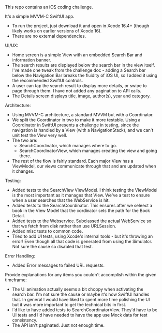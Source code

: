 This repo contains an iOS coding challenge.

It's a simple MVVM-C SwiftUI app. 

- To run the project, just download it and open in Xcode 16.4+ (though likely works on earlier versions of Xcode 16).
- There are no external dependencies.

UI/UX:
- Home screen is a simple View with an embedded Search Bar and information banner.
- The search results are displayed below the search bar in the view itself. I've made one tweak from the challenge doc - adding a Search bar below the Navigation Bar breaks the fluidity of iOS UI, so I added it using the recommended SwiftUI controls.
- A user can tap the search result to display more details, or swipe to page through them. I have not added any pagination to API calls.
- The Details screen displays title, image, author(s), year and category.

Architecture:
- Using MVVM-C architecture, a standard MVVM but with a Coordinator. 
- We split the Coordinator in two to make it more testable. Using a Coordinator in SwiftUI presents a challenge in testing, since the navigation is handled by a View (with a NavigationStack), and we can't unit test the View very well.
- The two are:
  - SearchCoordinator, which manages where to go.
  - SearchCoordinatorView, which manages creating the view and going there.
- The rest of the flow is fairly standard. Each major View has a ViewModel, our views communicate through that and are updated when it changes.

Testing:
- Added tests to the SearchView ViewModel. I think testing the ViewModel is the most important as it manages that View. We've a test to ensure when a user searches that the WebService is hit.
- Added tests to the SearchCoordinator. This ensures after we seleect a book in the View Model that the cordinator sets the path for the Book Detail.
- Added tests to the Webservice. Subclassed the actual WebService so that we fetch from disk rather than use URLSession.
- Added misc tests to common code.
- Tried to add UI tests, using Xcode's internal tools - but it's throwing an error! Even though all that code is generated from using the Simulator. Not sure the cause so disabled that test.

Error Handling:
- Added Error messages to failed URL requests.

Provide explanations for any items you couldn't accomplish within the given timeframe:
- The UI animation actually seems a bit choppy when activating the search bar. I'm not sure the cause or maybe it's how SwiftUI handles that. In general I would have liked to spent more time polishing the UI but it was more important to get the technical bits in first.
- I'd like to have added tests to SearchCoordinatorView. They'd have to be UI tests and I'd have needed to have the app use Mock data for test consistency.
- The API isn't paginated. Just not enough time.
